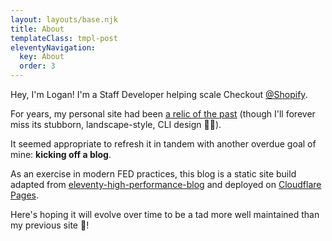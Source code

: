 ```yaml
---
layout: layouts/base.njk
title: About
templateClass: tmpl-post
eleventyNavigation:
  key: About
  order: 3
---
```


Hey, I'm Logan! I'm a Staff Developer helping scale Checkout [@Shopify](https://www.shopify.com/).

For years, my personal site had been [a relic of the past](https://web.archive.org/web/20210728100456/http://loganmartel.me/) (though I'll forever miss its stubborn, landscape-style, CLI design 😶‍🌫️).

It seemed appropriate to refresh it in tandem with another overdue
goal of mine: **kicking off a blog**.

As an exercise in modern FED practices, this blog is a static site build adapted from [eleventy-high-performance-blog](https://www.industrialempathy.com/posts/eleventy-high-performance-blog/) and deployed on [Cloudflare Pages](https://pages.cloudflare.com/).

Here's hoping it will evolve over time to be a tad more well maintained than my previous site 🥂!
